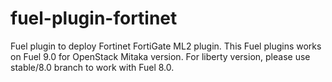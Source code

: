 fuel-plugin-fortinet
============

Fuel plugin to deploy Fortinet FortiGate ML2 plugin. This Fuel plugins works
on Fuel 9.0 for OpenStack Mitaka version.
For liberty version, please use stable/8.0 branch to work with Fuel 8.0.
